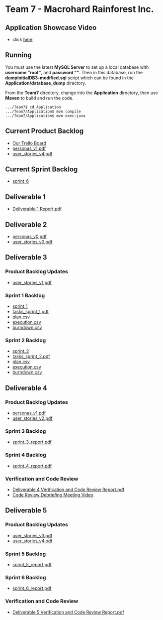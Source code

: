 # Team 7 - Macrohard Rainforest Inc.

## Application Showcase Video
- click [here](https://youtu.be/B5Mpp5Q-DhA)

## Running
You must use the latest **MySQL Server** to set up a local database with **username "root"**, and **password ""**. Then in this database, run the **dumpInitialDB3-modified.sql** script which can be found in the **Application/database_dump** directory.

From the **Team7** directory, change into the **Application** directory, then use **Maven** to build and run the code.
```
.../Team7$ cd Application
.../Team7/Application$ mvn compile
.../Team7/Application$ mvn exec:java
```

## Current Product Backlog
- [Our Trello Board](https://trello.com/b/mjnsukwq/project)
- [personas_v1.pdf](https://github.com/CSCC01/Team7/blob/master/product_backlog/personas_v1.pdf)
- [user_stories_v4.pdf](https://github.com/CSCC01/Team7/blob/master/product_backlog/user_stories_v4.pdf)

## Current Sprint Backlog
- [sprint_6](https://github.com/CSCC01/Team7/tree/master/sprint_backlog/sprint_6)

## Deliverable 1
- [Deliverable 1 Report.pdf](https://github.com/CSCC01/Team7/blob/master/deliverable_1/Deliverable%201%20Report.pdf)

## Deliverable 2
- [personas_v0.pdf](https://github.com/CSCC01/Team7/blob/master/product_backlog/personas_v0.pdf)
- [user_stories_v0.pdf](https://github.com/CSCC01/Team7/blob/master/product_backlog/user_stories_v0.pdf)

## Deliverable 3

### Product Backlog Updates
- [user_stories_v1.pdf](https://github.com/CSCC01/Team7/blob/master/product_backlog/user_stories_v1.pdf)

### Sprint 1 Backlog
- [sprint_1](https://github.com/CSCC01/Team7/tree/master/sprint_backlog/sprint_1) 
- [tasks_sprint_1.pdf](https://github.com/CSCC01/Team7/blob/master/sprint_backlog/sprint_1/tasks_sprint_1.pdf)
- [plan.csv](https://github.com/CSCC01/Team7/blob/master/sprint_backlog/sprint_1/plan.csv)
- [execution.csv](https://github.com/CSCC01/Team7/blob/master/sprint_backlog/sprint_1/execution.csv)
- [burndown.csv](https://github.com/CSCC01/Team7/blob/master/sprint_backlog/sprint_1/burndown.csv)

### Sprint 2 Backlog
- [sprint_2](https://github.com/CSCC01/Team7/tree/master/sprint_backlog/sprint_2)
- [tasks_sprint_2.pdf](https://github.com/CSCC01/Team7/blob/master/sprint_backlog/sprint_2/tasks_sprint_2.pdf)
- [plan.csv](https://github.com/CSCC01/Team7/blob/master/sprint_backlog/sprint_2/plan.csv)
- [execution.csv](https://github.com/CSCC01/Team7/blob/master/sprint_backlog/sprint_2/execution.csv)
- [burndown.csv](https://github.com/CSCC01/Team7/blob/master/sprint_backlog/sprint_2/burndown.csv)

## Deliverable 4

### Product Backlog Updates
- [personas_v1.pdf](https://github.com/CSCC01/Team7/blob/master/product_backlog/personas_v1.pdf)
- [user_stories_v2.pdf](https://github.com/CSCC01/Team7/blob/master/product_backlog/user_stories_v2.pdf)

### Sprint 3 Backlog
- [sprint_3_report.pdf](https://github.com/CSCC01/Team7/blob/master/sprint_backlog/sprint_3/sprint_3_report.pdf)

### Sprint 4 Backlog
- [sprint_4_report.pdf](https://github.com/CSCC01/Team7/blob/master/sprint_backlog/sprint_4/sprint_4_report.pdf)

### Verification and Code Review
- [Deliverable 4 Verification and Code Review Report.pdf](https://github.com/CSCC01/Team7/blob/master/deliverable_4/Deliverable%204%20Verification%20and%20Code%20Review%20Report.pdf)
- [Code Review Debriefing Meeting Video](https://youtu.be/lXp6KYYPDYY)

## Deliverable 5

### Product Backlog Updates
- [user_stories_v3.pdf](https://github.com/CSCC01/Team7/blob/master/product_backlog/user_stories_v3.pdf)
- [user_stories_v4.pdf](https://github.com/CSCC01/Team7/blob/master/product_backlog/user_stories_v4.pdf)

### Sprint 5 Backlog
- [sprint_5_report.pdf](https://github.com/CSCC01/Team7/blob/master/sprint_backlog/sprint_5/sprint_5_report.pdf)

### Sprint 6 Backlog
- [sprint_6_report.pdf](https://github.com/CSCC01/Team7/blob/master/sprint_backlog/sprint_6/sprint_6_report.pdf)

### Verification and Code Review
- [Deliverable 5 Verification and Code Review Report.pdf](https://github.com/CSCC01/Team7/blob/master/deliverable_5/Deliverable%205%20Verification%20and%20Code%20Review%20Report.pdf)
